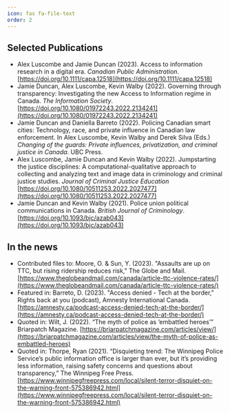 ```yaml
---
icon: fas fa-file-text
order: 2
---
```


## Selected Publications
- Alex Luscombe and Jamie Duncan (2023). Access to information research in a digital era. *Canadian Public Administration*. [https://doi.org/10.1111/capa.12518](https://doi.org/10.1111/capa.12518)
- Jamie Duncan, Alex Luscombe, Kevin Walby (2022). Governing through transparency: Investigating the new Access to Information regime in Canada. *The Information Society*. [https://doi.org/10.1080/01972243.2022.2134241](https://doi.org/10.1080/01972243.2022.2134241)
- Jamie Duncan and Daniella Barreto (2022). Policing Canadian smart cities: Technology, race, and private influence in Canadian law enforcement. In Alex Luscombe, Kevin Walby and Derek Silva (Eds.) *Changing of the guards: Private influences, privatization, and criminal justice in Canada*. UBC Press.
- Alex Luscombe, Jamie Duncan and Kevin Walby (2022). Jumpstarting the justice disciplines: A computational-qualitative approach to collecting and analyzing text and image data in criminology and criminal justice studies. *Journal of Criminal Justice Education* [https://doi.org/10.1080/10511253.2022.2027477](https://doi.org/10.1080/10511253.2022.2027477)
- Jamie Duncan and Kevin Walby (2021). Police union political communications in Canada. *British Journal of Criminology*. [https://doi.org/10.1093/bjc/azab043](https://doi.org/10.1093/bjc/azab043)

## In the news
- Contributed files to: Moore, O. & Sun, Y. (2023). "Assaults are up on TTC, but rising ridership reduces risk," The Globe and Mail. [https://www.theglobeandmail.com/canada/article-ttc-violence-rates/](https://www.theglobeandmail.com/canada/article-ttc-violence-rates/)
- Featured in: Barreto, D. (2023). "Access denied - Tech at the border," Rights back at you (podcast), Amnesty International Canada. [https://amnesty.ca/podcast-access-denied-tech-at-the-border/](https://amnesty.ca/podcast-access-denied-tech-at-the-border/)
- Quoted in: Wilt, J. (2022). “The myth of police as ‘embattled heroes’” Briarpatch Magazine. [https://briarpatchmagazine.com/articles/view/](https://briarpatchmagazine.com/articles/view/the-myth-of-police-as-embattled-heroes)
- Quoted in: Thorpe, Ryan (2021). “Disquieting trend: The Winnipeg Police Service’s public information office is larger than ever, but it’s providing less information, raising safety concerns and questions about transparency,” The Winnipeg Free Press. [https://www.winnipegfreepress.com/local/silent-terror-disquiet-on-the-warning-front-575386942.html](https://www.winnipegfreepress.com/local/silent-terror-disquiet-on-the-warning-front-575386942.html)